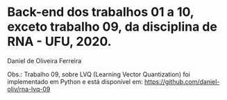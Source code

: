 # Back-end dos trabalhos 01 a 10, exceto trabalho 09, da disciplina de RNA - UFU, 2020.
Daniel de Oliveira Ferreira

Obs.: Trabalho 09, sobre LVQ (Learning Vector Quantization) foi implementado em Python e está disponível em:
https://github.com/daniel-oliv/rna-lvq-09